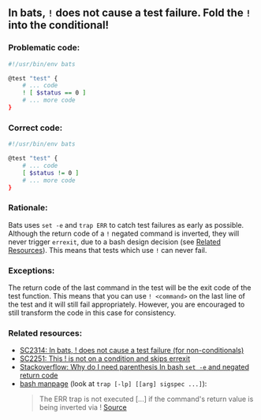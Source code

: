 ## In bats, `!` does not cause a test failure. Fold the `!` into the conditional!

### Problematic code:

```sh
#!/usr/bin/env bats

@test "test" {
    # ... code
    ! [ $status == 0 ]
    # ... more code
}
```

### Correct code:

```sh
#!/usr/bin/env bats

@test "test" {
    # ... code
    [ $status != 0 ]
    # ... more code
}
```

### Rationale:

Bats uses `set -e` and `trap ERR` to catch test failures as early as possible.
Although the return code of a `!` negated command is inverted, they will never trigger `errexit`, due to a bash design decision (see [Related Resources](#related-resources)).
This means that tests which use `!` can never fail.

### Exceptions:

The return code of the last command in the test will be the exit code of the test function.
This means that you can use `! <command>` on the last line of the test and it will still fail appropriately.
However, you are encouraged to still transform the code in this case for consistency.

### Related resources:

* [SC2314: In bats, ! does not cause a test failure (for non-conditionals)](SC2314)
* [SC2251: This ! is not on a condition and skips errexit](SC2251.md)
* [Stackoverflow: Why do I need parenthesis In bash `set -e` and negated return code](https://stackoverflow.com/a/39582012/760746)
* [bash manpage](https://linux.die.net/man/1/bash) (look at `trap [-lp] [[arg] sigspec ...]`):  
   > The ERR trap is not executed [...] if the command's return value is being inverted via !
[Source](https://github.com/koalaman/shellcheck/wiki/SC2315)

